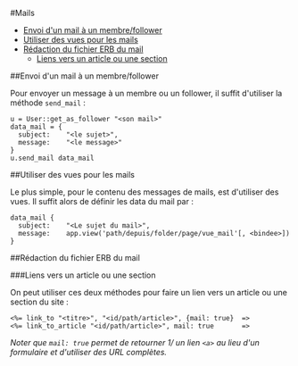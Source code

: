 #Mails


* [Envoi d'un mail à un membre/follower](#send_mail_to_user)
* [Utiliser des vues pour les mails](#utiliser_vues_pour_mail)
* [Rédaction du fichier ERB du mail](#redaction_du_fichier_erb_du_mail)
  * [Liens vers un article ou une section](#lien_vers_article_ou_section)


<a name='send_mail_to_user'></a>
##Envoi d'un mail à un membre/follower

Pour envoyer un message à un membre ou un follower, il suffit d'utiliser la méthode `send_mail`&nbsp;:

    u = User::get_as_follower "<son mail>"
    data_mail = {
      subject:    "<le sujet>",
      message:    "<le message>"
    }
    u.send_mail data_mail

<a name='utiliser_vues_pour_mail'></a>
##Utiliser des vues pour les mails

Le plus simple, pour le contenu des messages de mails, est d'utiliser des vues. Il suffit alors de définir les data du mail par&nbsp;:

    data_mail {
      subject:    "<Le sujet du mail>",
      message:    app.view('path/depuis/folder/page/vue_mail'[, <bindee>])
    }

<a name='redaction_du_fichier_erb_du_mail'></a>
##Rédaction du fichier ERB du mail

<a name='lien_vers_article_ou_section'></a>
###Liens vers un article ou une section

On peut utiliser ces deux méthodes pour faire un lien vers un article ou une section du site&nbsp;:

    <%= link_to "<titre>", "<id/path/article>", {mail: true}  =>
    <%= link_to_article "<id/path/article>", mail: true       =>

*Noter que `mail: true` permet de retourner 1/ un lien `<a>` au lieu d'un formulaire et d'utiliser des URL complètes.*

